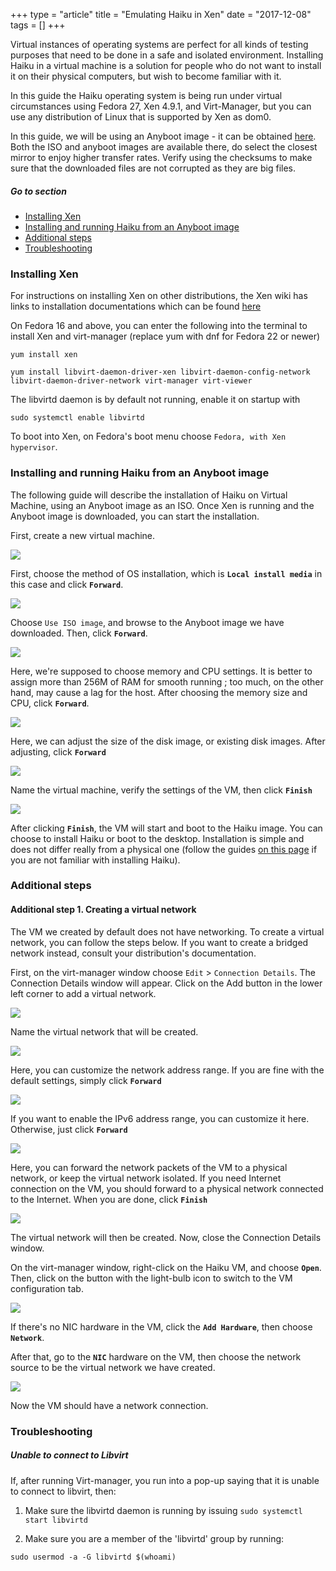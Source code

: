 +++
type = "article"
title = "Emulating Haiku in Xen"
date = "2017-12-08"
tags = []
+++

Virtual instances of operating systems are perfect for all kinds of testing purposes that need to be done in a safe and isolated environment. Installing Haiku in a virtual machine is a 
solution for people who do not want to install it on their physical computers, but wish to become familiar with it.

In this guide the Haiku operating system is being run under virtual circumstances using Fedora 27, Xen 4.9.1, and Virt-Manager, but you can use any distribution of Linux that is 
supported by Xen as dom0.

In this guide, we will be using an Anyboot image - it can be obtained [here](/get-haiku).  Both the ISO and anyboot images are available there, do select the closest mirror to enjoy 
higher transfer rates. Verify using the checksums to make sure that the downloaded files are not corrupted as they are big files.

##### Go to section

* [Installing Xen](#part_xen)
* [Installing and running Haiku from an Anyboot image](#part_iso)
* [Additional steps](#part_additional)
* [Troubleshooting](#part_trouble)

### Installing Xen <a name="part_xen"></a>

For instructions on installing Xen on other distributions, the Xen wiki has links to installation documentations which can be found [here](//wiki.xen.org/wiki/Category:Host_Install)

On Fedora 16 and above, you can enter the following into the terminal to install Xen and virt-manager (replace yum with dnf for Fedora 22 or newer)

```
yum install xen
```
```
yum install libvirt-daemon-driver-xen libvirt-daemon-config-network libvirt-daemon-driver-network virt-manager virt-viewer
```

The libvirtd daemon is by default not running, enable it on startup with

```
sudo systemctl enable libvirtd
```

To boot into Xen, on Fedora's boot menu choose `Fedora, with Xen hypervisor`.

### Installing and running Haiku from an Anyboot image <a name="part_iso"></a>

The following guide will describe the installation of Haiku on Virtual Machine, using an Anyboot image as an ISO.
Once Xen is running and the Anyboot image is downloaded, you can start the installation.

First, create a new virtual machine.

![](/files/guides/virtualizing/xen/virt_manager.png)

First, choose the method of OS installation, which is **`Local install media`** in this case and click **`Forward`**.

![](/files/guides/virtualizing/xen/create_machine.png)

Choose `Use ISO image`, and browse to the Anyboot image we have downloaded. Then, click **`Forward`**.

![](/files/guides/virtualizing/xen/select_media.png)

Here, we're supposed to choose memory and CPU settings. It is better to assign more than 256M of RAM for smooth running ; too much, on the other hand, may cause a lag for the host. After choosing the memory size and CPU, click **`Forward`**.

![](/files/guides/virtualizing/xen/memory_cpu.png)

Here, we can adjust the size of the disk image, or existing disk images. After adjusting, click **`Forward`**

![](/files/guides/virtualizing/xen/hard_disk.png)

Name the virtual machine, verify the settings of the VM, then click **`Finish`**

![](/files/guides/virtualizing/xen/confirm_create.png)

After clicking **`Finish`**, the VM will start and boot to the Haiku image. You can choose to install Haiku or boot to the desktop. Installation is simple and does not differ really from a physical one (follow the guides [on this page](/get-haiku/installation-guide) if you are not familiar with installing Haiku).

### Additional steps <a name="part_additional"></a>

#### Additional step 1. Creating a virtual network

The VM we created by default does not have networking. To create a virtual network, you can follow the steps below. If you want to create a bridged network instead, consult your distribution's documentation. 

First, on the virt-manager window choose `Edit` > `Connection Details`. The Connection Details window will appear. Click on the Add button in the lower left corner to add a virtual network.

![](/files/guides/virtualizing/xen/virtual_network_1.png)

Name the virtual network that will be created.

![](/files/guides/virtualizing/xen/net_name.png)

Here, you can customize the network address range. If you are fine with the default settings, simply click **`Forward`**

![](/files/guides/virtualizing/xen/ip_range.png)

If you want to enable the IPv6 address range, you can customize it here. Otherwise, just click **`Forward`**

![](/files/guides/virtualizing/xen/ipv6.png)

Here, you can forward the network packets of the VM to a physical network, or keep the virtual network isolated. If you need Internet connection on the VM, you should forward to a physical network connected to the Internet. When you are done, click **`Finish`**

![](/files/guides/virtualizing/xen/connect_physical.png)

The virtual network will then be created. Now, close the Connection Details window.

On the virt-manager window, right-click on the Haiku VM, and choose **`Open`**. Then, click on the button with the light-bulb icon to switch to the VM configuration tab.

![](/files/guides/virtualizing/xen/vm_settings.png)

If there's no NIC hardware in the VM, click the **`Add Hardware`**, then choose **`Network`**.

After that, go to the **`NIC`** hardware on the VM, then choose the network source to be the virtual network we have created.

![](/files/guides/virtualizing/xen/vm_settings_net.png)

Now the VM should have a network connection.

### Troubleshooting <a name="part_trouble"></a>

##### Unable to connect to Libvirt

If, after running Virt-manager, you run into a pop-up saying that it is unable to connect to libvirt, then:

1. Make sure the libvirtd daemon is running by issuing ```sudo systemctl start libvirtd```

2. Make sure you are a member of the 'libvirtd' group by running: 
```
sudo usermod -a -G libvirtd $(whoami)
```
